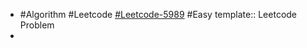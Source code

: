 - #Algorithm #Leetcode [#Leetcode-5989](https://leetcode-cn.com/problems/count-elements-with-strictly-smaller-and-greater-elements/) #Easy
  template:: Leetcode Problem
-